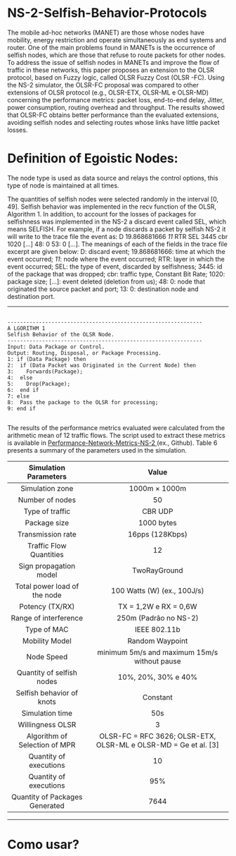 # NS-2-Selfish-Behavior-Protocols
The mobile ad-hoc networks (MANET) are those whose nodes have mobility, energy restriction
and operate simultaneously as end systems and router. One of the main problems found in MANETs is the
occurrence of selfish nodes, which are those that refuse to route packets for other nodes. To address the issue
of selfish nodes in MANETs and improve the flow of traffic in these networks, this paper proposes an extension
to the OLSR protocol, based on Fuzzy logic, called OLSR Fuzzy Cost (OLSR -FC). Using the NS-2 simulator,
the OLSR-FC proposal was compared to other extensions of OLSR protocol (e.g., OLSR-ETX, OLSR-ML e
OLSR-MD) concerning the performance metrics: packet loss, end-to-end delay, Jitter, power consumption,
routing overhead and throughput. The results showed that OLSR-FC obtains better performance than the
evaluated extensions, avoiding selfish nodes and selecting routes whose links have little packet losses.

# Definition of Egoistic Nodes:
The node type is used as data source and relays the control options, this type of node is maintained at all times.

The quantities of selfish nodes were selected randomly in the interval [0, 49]. Selfish behavior was implemented in the recv function of the OLSR, Algorithm 1. In addition, to account for the losses of packages for selfishness was implemented in the NS-2 a discard event called SEL, which means SELFISH. For example, if a node discards a packet by selfish NS-2 it will write to the trace file the event as: D 19.868681666 _11_ RTR SEL 3445 cbr 1020 [...] 48: 0 53: 0 [...]. The meanings of each of the fields in the trace file excerpt are given below: D: discard event; 19.868681666: time at which the event occurred; _11_: node where the event occurred; RTR: layer in which the event occurred; SEL: the type of event, discarded by selfishness; 3445: id of the package that was dropped; cbr: traffic type, Constant Bit Rate; 1020: package size; [...]: event deleted (deletion from us); 48: 0: node that originated the source packet and port; 13: 0: destination node and destination port.

---
<p>
  <pre><code>
--------------------------------------------------------------
A LGORITHM 1
Selfish Behavior of the OLSR Node.
--------------------------------------------------------------
Input: Data Package or Control.
Output: Routing, Disposal, or Package Processing.
1: if (Data Package) then
2:  if (Data Packet was Originated in the Current Node) then
3:    Forwards(Package);
4:  else
5:    Drop(Package);
6:  end if
7: else
8:  Pass the package to the OLSR for processing;
9: end if
  </code></pre>
</p>

The results of the performance metrics evaluated were calculated from the arithmetic mean of 12 traffic flows. The script used to extract these metrics is available in [Performance-Network-Metrics-NS-2
](https://github.com/dioxfile/Performance-Network-Metrics-NS-2) (ex., Github). Table 6 presents a summary of the parameters used in the simulation.




| Simulation Parameters            | Value                                                         |
|:--------------------------------:|:-------------------------------------------------------------:|
|Simulation zone                   |1000m × 1000m                                                  |
|Number of nodes                   |50                                                             |
|Type of traffic                   |CBR UDP                                                        |
|Package size                      |1000 bytes                                                     |     
|Transmission rate                 |16pps (128Kbps)                                                |
|Traffic Flow Quantities           |12                                                             |     
|Sign propagation model            |TwoRayGround                                                   |
|Total power load of the node      |100 Watts (W) (ex., 100J/s)                                    |
|Potency (TX/RX)                   |TX = 1,2W e RX = 0,6W                                          |
|Range of interference             |250m (Padrão no NS-2)                                          |
|Type of MAC                       |IEEE 802.11b                                                   |
|Mobility Model                    |Random Waypoint                                                |
|Node Speed                        |minimum 5m/s and maximum 15m/s without pause                   |  
|Quantity of selfish nodes         |10%, 20%, 30% e 40%                                            |    
|Selfish behavior of knots         |Constant                                                       |
|Simulation time                   |50s                                                            |
|Willingness OLSR                  |3                                                              |
|Algorithm of Selection of MPR     |OLSR-FC = RFC 3626; OLSR-ETX, OLSR-ML e OLSR-MD = Ge et al. [3]| 
|Quantity of executions            |10                                                             |
|Quantity of executions            |95%                                                            |
|Quantity of Packages Generated    |7644                                                           |

---













# Como usar?
